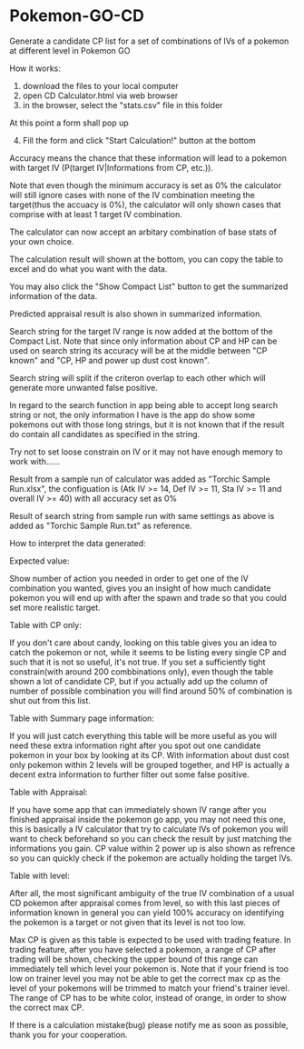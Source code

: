 # Pokemon-GO-CD
Generate a candidate CP list for a set of combinations of IVs of a pokemon at different level in Pokemon GO

How it works:
1. download the files to your local computer
2. open CD Calculator.html via web browser
3. in the browser, select the "stats.csv" file in this folder

At this point a form shall pop up

4. Fill the form and click "Start Calculation!" button at the bottom

Accuracy means the chance that these information will lead to a pokemon with target IV (P(target IV|Informations from CP, etc.)). 

Note that even though the minimum accuracy is set as 0% the calculator will still ignore cases with none of the IV combination meeting the target(thus the accuacy is 0%), the calculator will only shown cases that comprise with at least 1 target IV combination.

The calculator can now accept an arbitary combination of base stats of your own choice.

The calculation result will shown at the bottom, you can copy the table to excel and do what you want with the data.

You may also click the "Show Compact List" button to get the summarized information of the data.

Predicted appraisal result is also shown in summarized information.

Search string for the target IV range is now added at the bottom of the Compact List. Note that since only information about CP and HP can be used on search string its accuracy will be at the middle between "CP known" and "CP, HP and power up dust cost known".

Search string will split if the criteron overlap to each other which will generate more unwanted false positive.

In regard to the search function in app being able to accept long search string or not, the only information I have is the app do show some pokemons out with those long strings, but it is not known that if the result do contain all candidates as specified in the string.

Try not to set loose constrain on IV or it may not have enough memory to work with......

Result from a sample run of calculator was added as "Torchic Sample Run.xlsx", the configuation is (Atk IV >= 14, Def IV >= 11, Sta IV >= 11 and overall IV >= 40) with all accuracy set as 0%

Result of search string from sample run with same settings as above is added as "Torchic Sample Run.txt" as reference.

How to interpret the data generated:


Expected value: 

Show number of action you needed in order to get one of the IV combination you wanted, gives you an insight of how much candidate pokemon you will end up with after the spawn and trade so that you could set more realistic target.

Table with CP only:

If you don't care about candy, looking on this table gives you an idea to catch the pokemon or not, while it seems to be listing every single CP and such that it is not so useful, it's not true. If you set a sufficiently tight constrain(with around 200 combbinations only), even though the table shown a lot of candidate CP, but if you actually add up the column of number of possible combination you will find around 50% of combination is shut out from this list. 

Table with Summary page information:

If you will just catch everything this table will be more useful as you will need these extra information right after you spot out one candidate pokemon in your box by looking at its CP. With information about dust cost only pokemon within 2 levels will be grouped together, and HP is actually a decent extra information to further filter out some false positive. 

Table with Appraisal:

If you have some app that can immediately shown IV range after you finished appraisal inside the pokemon go app, you may not need this one, this is basically a IV calculator that try to calculate IVs of pokemon you will want to check beforehand so you can check the result by just matching the informations you gain. CP value within 2 power up is also shown as refrence so you can quickly check if the pokemon are actually holding the target IVs.

Table with level:

After all, the most significant ambiguity of the true IV combination of a usual CD pokemon after appraisal comes from level, so with this last pieces of information known in general you can yield 100% accuracy on identifying the pokemon is a target or not given that its level is not too low.


Max CP is given as this table is expected to be used with trading feature. In trading feature, after you have selected a pokemon, a range of CP after trading will be shown, checking the upper bound of this range can immediately tell which level your pokemon is. Note that if your friend is too low on trainer level you may not be able to get the correct max cp as the level of your pokemons will be trimmed to match your friend's trainer level. The range of CP has to be white color, instead of orange, in order to show the correct max CP.



If there is a calculation mistake(bug) please notify me as soon as possible, thank you for your cooperation.
